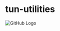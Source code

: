 # tun-utilities

![GitHub Logo]([https://media.discordapp.net/attachments/656075585348435989/924656295108296714/But-it-does-run.jpg](https://i.gyazo.com/4338082eb9f98e0ba7d480dc311471d6.jpg)) 
